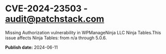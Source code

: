# CVE-2024-23503 - audit@patchstack.com

Missing Authorization vulnerability in WPManageNinja LLC Ninja Tables.This issue affects Ninja Tables: from n/a through 5.0.6.

**Publish date:** 2024-06-11

